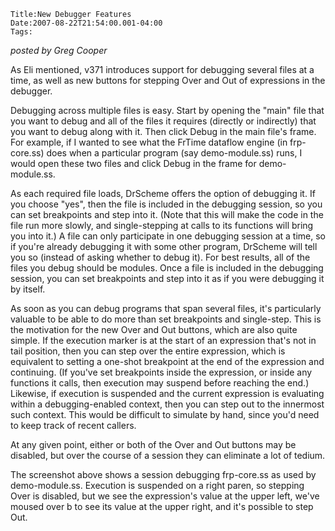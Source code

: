 
    Title:New Debugger Features
    Date:2007-08-22T21:54:00.001-04:00
    Tags:

*posted by Greg Cooper*



As Eli mentioned, v371 introduces support for debugging several files at a time, as well as new buttons for stepping Over and Out of expressions in the debugger.



Debugging across multiple files is easy.  Start by opening the "main" file that you want to debug and all of the files it requires (directly or indirectly) that you want to debug along with it.  Then click Debug in the main file's frame.  For example, if I wanted to see what the FrTime dataflow engine (in frp-core.ss) does when a particular program (say demo-module.ss) runs, I would open these two files and click Debug in the frame for demo-module.ss.



As each required file loads, DrScheme offers the option of debugging it.  If you choose "yes", then the file is included in the debugging session, so you can set breakpoints and step into it.  (Note that this will make the code in the file run more slowly, and single-stepping at calls to its functions will bring you into it.)   A file can only participate in one debugging session at a time, so if you're already debugging it with some other program, DrScheme will tell you so (instead of asking whether to debug it).   For best results, all of the files you debug should be modules.  Once a file is included in the debugging session, you can set breakpoints and step into it as if you were debugging it by itself.



As soon as you can debug programs that span several files, it's particularly valuable to be able to do more than set breakpoints and single-step.  This is the motivation for the new Over and Out buttons, which are also quite simple.  If the execution marker is at the start of an expression that's not in tail position, then you can step over the entire expression, which is equivalent to setting a one-shot breakpoint at the end of the expression and continuing.  (If you've set breakpoints inside the expression, or inside any functions it calls, then execution may suspend before reaching the end.)  Likewise, if execution is suspended and the current expression is evaluating within a debugging-enabled context, then you can step out to the innermost such context.  This would be difficult to simulate by hand, since you'd need to keep track of recent callers.



At any given point, either or both of the Over and Out buttons may be disabled, but over the course of a session they can eliminate a lot of tedium.



The screenshot above shows a session debugging frp-core.ss as used by demo-module.ss.  Execution is suspended on a right paren, so stepping Over is disabled, but we see the expression's value at the upper left, we've moused over b to see its value at the upper right, and it's possible to step Out.
